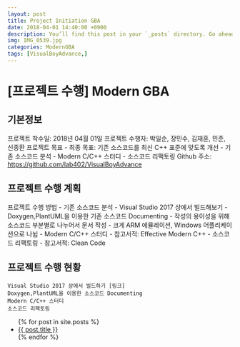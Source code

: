 ```yaml
---
layout: post
title: Project Initiation GBA
date: 2018-04-01 14:40:00 +0900
description: You’ll find this post in your `_posts` directory. Go ahead and edit it and re-build the site to see your changes. # Add post description (optional)
img: IMG_0539.jpg
categories: ModernGBA
tags: [VisualBoyAdvance,]
---
```


# [프로젝트 수행] Modern GBA

## 기본정보

프로젝트 착수일: 2018년 04월 01일
프로젝트 수행자: 박일순, 장민수, 김재훈, 민준, 신종환
프로젝트 목표
    - 최종 목표: 기존 소스코드를 최신 C++ 표준에 맞도록 개선
    - 기존 소스코드 분석
    - Modern C/C++ 스터디
    - 소스코드 리팩토링
Github 주소: https://github.com/lab402/VisualBoyAdvance

## 프로젝트 수행 계획

프로젝트 수행 방법
    - 기존 소스코드 분석
        - Visual Studio 2017 상에서 빌드해보기
        - Doxygen,PlantUML을 이용한 기존 소스코드 Documenting
            - 작성의 용이성을 위해 소스코드 부분별로 나누어서 문서 작성
            - 크게 ARM 에뮬레이션, Windows 어플리케이션으로 나뉨
    - Modern C/C++ 스터디
        - 참고서적: Effective Modern C++
    - 소스코드 리팩토링
        - 참고서적: Clean Code

## 프로젝트 수행 현황
    Visual Studio 2017 상에서 빌드하기 [링크]
    Doxygen,PlantUML을 이용한 소스코드 Documenting
    Modern C/C++ 스터디
    소스코드 리팩토링

<ul>
  {% for post in site.posts %}
    <li>
      <a href="{{ post.url }}">{{ post.title }}</a>
    </li>
  {% endfor %}
</ul>    
